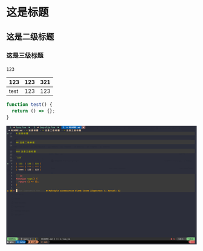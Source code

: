 # 这是标题

## 这是二级标题

### 这是三级标题

`123`

| 123  | 123 | 321 |
| ---- | --- | --- |
| test | 123 | 123 |

```js
function test() {
  return () => {};
}
```

![qqq](assets/qqq.png)
